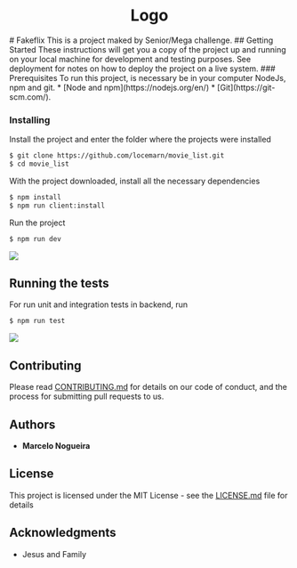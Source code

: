 <h1 align="center">Logo</h1>
# Fakeflix
This is a project maked by Senior/Mega challenge.
## Getting Started
These instructions will get you a copy of the project up and running on your local machine for development and testing purposes. See deployment for notes on how to deploy the project on a live system.
### Prerequisites
To run this project, is necessary be in your computer NodeJs, npm and git.
* [Node and npm](https://nodejs.org/en/)
* [Git](https://git-scm.com/).

### Installing
Install the project and enter the folder where the projects were installed
```sh
$ git clone https://github.com/locemarn/movie_list.git
$ cd movie_list
```

With the project downloaded, install all the necessary dependencies
```sh
$ npm install
$ npm run client:install
```
Run the project
```sh
$ npm run dev
```

![](http://giphygifs.s3.amazonaws.com/media/fBPHsZUqZ3KfTOfb9M/giphy.gif)

## Running the tests
For run unit and integration tests in backend, run
```sh
$ npm run test
```
![](http://giphygifs.s3.amazonaws.com/media/3djFAjRQEuKjBDsqvr/giphy.gif)


## Contributing
Please read [CONTRIBUTING.md](https://github.com/locemarn/movie_list/blob/master/CONTRIBUTING.md) for details on our code of conduct, and the process for submitting pull requests to us.
<!-- ## Versioning
We use [SemVer](http://semver.org/) for versioning. For the versions available, see the [tags on this repository](https://github.com/your/project/tags). -->
## Authors
* **Marcelo Nogueira**
## License
This project is licensed under the MIT License - see the [LICENSE.md](LICENSE.md) file for details
## Acknowledgments
* Jesus and Family
